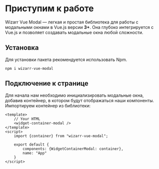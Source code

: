 # Приступим к работе
Wizarr Vue Modal — легкая и простая библиотека для работы с модальными окнами в Vue.js версии **3+**. Она глубоко 
интегрируется с Vue.js и позволяет создавать модальные окна любой сложности.

## Установка
Для установки пакета рекомендуется использовать Npm.
```shell
npm i wizarr-vue-modal
```

## Подключение к странице
Для начала нам необходимо инициализировать модальные окна, добавив контейнер, в котором будут отображаться наши
компоненты. Импортируем контейнер из библиотеки:
```vue
<template>
    // Your HTML
    <widget-container-modal />
</template>
<script>
    import {container} from "wizarr-vue-modal";

    export default {
        components: {WidgetContainerModal: container},
        name: "App"
    }
</script>
```

